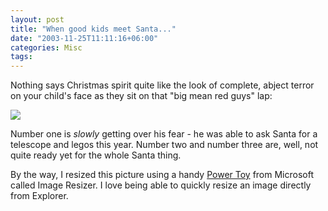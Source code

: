 ```yaml
---
layout: post
title: "When good kids meet Santa..."
date: "2003-11-25T11:11:16+06:00"
categories: Misc 
tags: 
---
```


Nothing says Christmas spirit quite like the look of complete, abject terror on your child's face as they sit on that "big mean red guys" lap:

<img src="http://www.camdenfamily.com/morpheus/blog/images/xmas2003.jpg">

Number one is <i>slowly</i> getting over his fear - he was able to ask Santa for a telescope and legos this year. Number two and number three are, well, not quite ready yet for the whole Santa thing.

By the way, I resized this picture using a handy <a href="http://www.microsoft.com/windowsxp/pro/downloads/powertoys.asp">Power Toy</a> from Microsoft called Image Resizer. I love being able to quickly resize an image directly from Explorer.